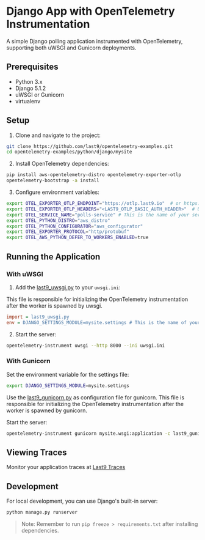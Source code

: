 # Django App with OpenTelemetry Instrumentation

A simple Django polling application instrumented with OpenTelemetry, supporting both uWSGI and Gunicorn deployments.

## Prerequisites

- Python 3.x
- Django 5.1.2
- uWSGI or Gunicorn
- virtualenv

## Setup

1. Clone and navigate to the project:

```bash
git clone https://github.com/last9/opentelemetry-examples.git
cd opentelemetry-examples/python/django/mysite
```

2. Install OpenTelemetry dependencies:

```bash
pip install aws-opentelemetry-distro opentelemetry-exporter-otlp
opentelemetry-bootstrap -a install
```

3. Configure environment variables:
```bash
export OTEL_EXPORTER_OTLP_ENDPOINT="https://otlp.last9.io"  # or https://otlp-aps1.last9.io
export OTEL_EXPORTER_OTLP_HEADERS="<LAST9_OTLP_BASIC_AUTH_HEADER>"  # Use %20 for spaces
export OTEL_SERVICE_NAME="polls-service" # This is the name of your service
export OTEL_PYTHON_DISTRO="aws_distro"
export OTEL_PYTHON_CONFIGURATOR="aws_configurator"
export OTEL_EXPORTER_PROTOCOL="http/protobuf"
export OTEL_AWS_PYTHON_DEFER_TO_WORKERS_ENABLED=true
```

## Running the Application

### With uWSGI

1. Add the [last9_uwsgi.py](./mysite/last9_uwsgi.py) to your `uwsgi.ini`:

This file is responsible for initializing the OpenTelemetry instrumentation after the worker is spawned by uwsgi.

```ini
import = last9_uwsgi.py
env = DJANGO_SETTINGS_MODULE=mysite.settings # This is the name of your settings file
```

2. Start the server:
```bash
opentelemetry-instrument uwsgi --http 8000 --ini uwsgi.ini
```

### With Gunicorn

Set the environment variable for the settings file:
```bash
export DJANGO_SETTINGS_MODULE=mysite.settings
```

Use the [last9_gunicorn.py](./mysite/last9_gunicorn.py) as configuration file for gunicorn.
This file is responsible for initializing the OpenTelemetry instrumentation after the worker is spawned by gunicorn.

Start the server:
```bash
opentelemetry-instrument gunicorn mysite.wsgi:application -c last9_gunicorn.py
```

## Viewing Traces

Monitor your application traces at [Last9 Traces](https://app.last9.io/traces)

## Development

For local development, you can use Django's built-in server:
```bash
python manage.py runserver
```

> Note: Remember to run `pip freeze > requirements.txt` after installing dependencies.
